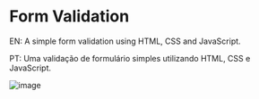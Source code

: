 # Form Validation

EN: A simple form validation using HTML, CSS and JavaScript. 

PT: Uma validação de formulário simples utilizando HTML, CSS e JavaScript.

![image](https://user-images.githubusercontent.com/83526857/146681803-0420a2a0-09fb-440e-9239-8e577f4c802b.png)
